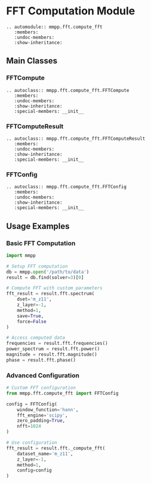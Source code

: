 # FFT Computation Module

```{eval-rst}
.. automodule:: mmpp.fft.compute_fft
   :members:
   :undoc-members:
   :show-inheritance:
```

## Main Classes

### FFTCompute

```{eval-rst}
.. autoclass:: mmpp.fft.compute_fft.FFTCompute
   :members:
   :undoc-members:
   :show-inheritance:
   :special-members: __init__
```

### FFTComputeResult

```{eval-rst}
.. autoclass:: mmpp.fft.compute_fft.FFTComputeResult
   :members:
   :undoc-members:
   :show-inheritance:
   :special-members: __init__
```

### FFTConfig

```{eval-rst}
.. autoclass:: mmpp.fft.compute_fft.FFTConfig
   :members:
   :undoc-members:
   :show-inheritance:
   :special-members: __init__
```

## Usage Examples

### Basic FFT Computation

```python
import mmpp

# Setup FFT computation
db = mmpp.open('/path/to/data')
result = db.find(solver=3)[0]

# Compute FFT with custom parameters
fft_result = result.fft.spectrum(
    dset='m_z11',
    z_layer=-1,
    method=1,
    save=True,
    force=False
)

# Access computed data
frequencies = result.fft.frequencies()
power_spectrum = result.fft.power()
magnitude = result.fft.magnitude()
phase = result.fft.phase()
```

### Advanced Configuration

```python
# Custom FFT configuration
from mmpp.fft.compute_fft import FFTConfig

config = FFTConfig(
    window_function='hann',
    fft_engine='scipy',
    zero_padding=True,
    nfft=1024
)

# Use configuration
fft_result = result.fft._compute_fft(
    dataset_name='m_z11',
    z_layer=-1,
    method=1,
    config=config
)
```
